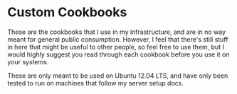 # Custom Cookbooks

These are the cookbooks that I use in my infrastructure, and are in no way meant for general public consumption. However, I feel that there's
still stuff in here that might be useful to other people, so feel free to use them, but I would highly suggest you read through each cookbook before
you use it on your systems.

These are only meant to be used on Ubuntu 12.04 LTS, and have only been tested to run on machines that follow my server setup docs.